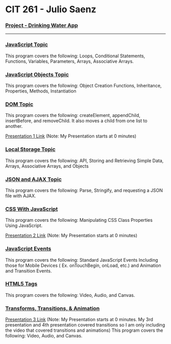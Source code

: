 # CIT 261 - Julio Saenz
### [Project - Drinking Water App](http://htmlpreview.github.io/?https://github.com/Saenz-Julio/CIT261/blob/master/CIT261/WebContent/DrinkingWaterApp.html)  

---------------------------------------------------------------------------------------------------------------------------------

### [JavaScript Topic](http://htmlpreview.github.io/?https://github.com/Saenz-Julio/CIT261/blob/master/CIT261/WebContent/JavaScript.html)  
This program covers the following: Loops, Conditional Statements, Functions, Variables, Parameters, Arrays, Associative Arrays.

### [JavaScript Objects Topic](http://htmlpreview.github.io/?https://github.com/Saenz-Julio/CIT261/blob/master/CIT261/WebContent/JavaScriptObjects.html)  
This program covers the following: Object Creation Functions, Inheritance, Properties, Methods, Instantiation

### [DOM Topic](http://htmlpreview.github.io/?https://github.com/Saenz-Julio/CIT261/blob/master/CIT261/WebContent/DrinkingWaterApp.html)  
This program covers the following: createElement, appendChild, insertBefore, and removeChild.  It also moves a child from one list to another.

[Presentation 1 Link](https://byui.zoom.us/recording/share/lpMyAmleTXd7tj6uvwnj0fb6MApHVEipGI90WTakp1-wIumekTziMw) (Note: My Presentation starts at 0 minutes)

### [Local Storage Topic](http://htmlpreview.github.io/?https://github.com/Saenz-Julio/CIT261/blob/master/CIT261/WebContent/DrinkingWaterApp.html) 
This program covers the following: API, Storing and Retrieving Simple Data, Arrays, Associative Arrays, and Objects

### [JSON and AJAX Topic](http://htmlpreview.github.io/?https://github.com/Saenz-Julio/CIT261/blob/master/CIT261/WebContent/DrinkingWaterApp.html)  
This program covers the following: Parse, Stringify, and requesting a JSON file with AJAX.

### [CSS With JavaScript](http://htmlpreview.github.io/?https://github.com/Saenz-Julio/CIT261/blob/master/CIT261/WebContent/DrinkingWaterApp.html)  
This program covers the following: Manipulating CSS Class Properties Using JavaScript.

[Presentation 2 Link](https://byui.zoom.us/recording/share/SGf0whbTyJxR-B9a-y3sWp6j5el72TJZX_u0C1s2i1qwIumekTziMw) (Note: My Presentation starts at 0 minutes)

### [JavaScript Events](http://htmlpreview.github.io/?https://github.com/Saenz-Julio/CIT261/blob/master/CIT261/WebContent/DrinkingWaterApp.html)  
This program covers the following: Standard JavaScript Events Including those for Mobile Devices ( Ex. onTouchBegin, onLoad, etc.) and Animation and Transition Events.

### [HTML5 Tags](http://htmlpreview.github.io/?https://github.com/Saenz-Julio/CIT261/blob/master/CIT261/WebContent/DrinkingWaterApp.html)  
This program covers the following: Video, Audio, and Canvas.

### [Transforms, Transitions, & Animation](http://htmlpreview.github.io/?https://github.com/Saenz-Julio/CIT261/blob/master/CIT261/WebContent/DrinkingWaterApp.html)  

[Presentation 3 Link](https://byui.zoom.us/recording/share/P18L0tX6SEBxWEjcgaIZHexFAMKeGw_PFuoi38u-rz-wIumekTziMw?startTime=1550720713000) (Note: My Presentation starts at 0 minutes.  My 3rd presentation and 4th presentation covered transitions so I am only including the video that covered transitions and animations)
This program covers the following: Video, Audio, and Canvas.


